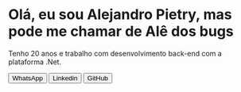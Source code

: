 <!DOCTYPE html>
<html lang="en">
<head>
    <meta charset="UTF-8">
    <meta http-equiv="X-UA-Compatible" content="IE=edge">
    <meta name="viewport" content="width=device-width, initial-scale=1.0">
    <link rel="stylesheet" href="https://cdn.jsdelivr.net/npm/bulma@0.9.2/css/bulma.min.css">
    <link rel="stylesheet" href="https://cdnjs.cloudflare.com/ajax/libs/font-awesome/5.15.3/css/all.min.css">
</head>
<body>
    <div class="container">
        <h1>Olá, eu sou Alejandro Pietry, mas pode me chamar de Alê dos bugs</h1>
        <p>Tenho 20 anos e trabalho com desenvolvimento back-end com a plataforma .Net.</p>
        <div class="buttons">
            <button class="button is-success is-rounded" onclick="window.open('https://api.whatsapp.com/send?phone=5591991367966&text=Ol%C3%A1%20Alejandro!')">
                <span class="icon">
                    <i class="fab fa-whatsapp"></i>
                </span>
                <span>
                    WhatsApp
                </span>
            </button>
            <button class="button is-info is-rounded" onclick="window.open('https://www.linkedin.com/in/alejandro-pietry-5383a3175/')">
                <span class="icon">
                    <i class="fab fa-linkedin"></i>
                </span>
                <span>
                    Linkedin
                </span>
            </button>
            <button class="button is-rounded" onclick="window.open('https://github.com/AlejandroPietry')">
                <span class="icon">
                    <i class="fab fa-github"></i>
                </span>
                <span>
                    GitHub
                </span>
            </button>
        </div>
    </div>
    
</body>
</html>
